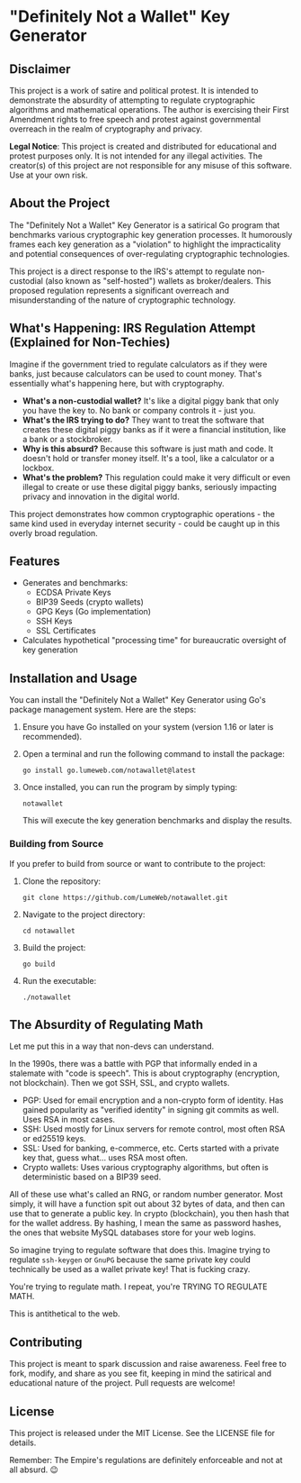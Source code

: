 # "Definitely Not a Wallet" Key Generator

## Disclaimer

This project is a work of satire and political protest. It is intended to demonstrate the absurdity of attempting to regulate cryptographic algorithms and mathematical operations. The author is exercising their First Amendment rights to free speech and protest against governmental overreach in the realm of cryptography and privacy.

**Legal Notice**: This project is created and distributed for educational and protest purposes only. It is not intended for any illegal activities. The creator(s) of this project are not responsible for any misuse of this software. Use at your own risk.

## About the Project

The "Definitely Not a Wallet" Key Generator is a satirical Go program that benchmarks various cryptographic key generation processes. It humorously frames each key generation as a "violation" to highlight the impracticality and potential consequences of over-regulating cryptographic technologies.

This project is a direct response to the IRS's attempt to regulate non-custodial (also known as "self-hosted") wallets as broker/dealers. This proposed regulation represents a significant overreach and misunderstanding of the nature of cryptographic technology.

## What's Happening: IRS Regulation Attempt (Explained for Non-Techies)

Imagine if the government tried to regulate calculators as if they were banks, just because calculators can be used to count money. That's essentially what's happening here, but with cryptography.

- **What's a non-custodial wallet?** It's like a digital piggy bank that only you have the key to. No bank or company controls it - just you.
- **What's the IRS trying to do?** They want to treat the software that creates these digital piggy banks as if it were a financial institution, like a bank or a stockbroker.
- **Why is this absurd?** Because this software is just math and code. It doesn't hold or transfer money itself. It's a tool, like a calculator or a lockbox.
- **What's the problem?** This regulation could make it very difficult or even illegal to create or use these digital piggy banks, seriously impacting privacy and innovation in the digital world.

This project demonstrates how common cryptographic operations - the same kind used in everyday internet security - could be caught up in this overly broad regulation.

## Features

- Generates and benchmarks:
    - ECDSA Private Keys
    - BIP39 Seeds (crypto wallets)
    - GPG Keys (Go implementation)
    - SSH Keys
    - SSL Certificates
- Calculates hypothetical "processing time" for bureaucratic oversight of key generation

## Installation and Usage

You can install the "Definitely Not a Wallet" Key Generator using Go's package management system. Here are the steps:

1. Ensure you have Go installed on your system (version 1.16 or later is recommended).

2. Open a terminal and run the following command to install the package:

   ```
   go install go.lumeweb.com/notawallet@latest
   ```

3. Once installed, you can run the program by simply typing:

   ```
   notawallet
   ```

   This will execute the key generation benchmarks and display the results.

### Building from Source

If you prefer to build from source or want to contribute to the project:

1. Clone the repository:
   ```
   git clone https://github.com/LumeWeb/notawallet.git
   ```

2. Navigate to the project directory:
   ```
   cd notawallet
   ```

3. Build the project:
   ```
   go build
   ```

4. Run the executable:
   ```
   ./notawallet
   ```

## The Absurdity of Regulating Math

Let me put this in a way that non-devs can understand.

In the 1990s, there was a battle with PGP that informally ended in a stalemate with "code is speech". This is about cryptography (encryption, not blockchain). Then we got SSH, SSL, and crypto wallets.

- PGP: Used for email encryption and a non-crypto form of identity. Has gained popularity as "verified identity" in signing git commits as well. Uses RSA in most cases.
- SSH: Used mostly for Linux servers for remote control, most often RSA or ed25519 keys.
- SSL: Used for banking, e-commerce, etc. Certs started with a private key that, guess what... uses RSA most often.
- Crypto wallets: Uses various cryptography algorithms, but often is deterministic based on a BIP39 seed.

All of these use what's called an RNG, or random number generator. Most simply, it will have a function spit out about 32 bytes of data, and then can use that to generate a public key. In crypto (blockchain), you then hash that for the wallet address. By hashing, I mean the same as password hashes, the ones that website MySQL databases store for your web logins.

So imagine trying to regulate software that does this. Imagine trying to regulate `ssh-keygen` or `GnuPG` because the same private key could technically be used as a wallet private key! That is fucking crazy.

You're trying to regulate math. I repeat, you're TRYING TO REGULATE MATH.

This is antithetical to the web.

## Contributing

This project is meant to spark discussion and raise awareness. Feel free to fork, modify, and share as you see fit, keeping in mind the satirical and educational nature of the project. Pull requests are welcome!

## License

This project is released under the MIT License. See the LICENSE file for details.

Remember: The Empire's regulations are definitely enforceable and not at all absurd. 😉